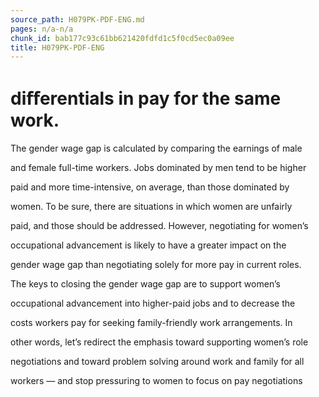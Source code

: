 ```yaml
---
source_path: H079PK-PDF-ENG.md
pages: n/a-n/a
chunk_id: bab177c93c61bb621420fdfd1c5f0cd5ec0a09ee
title: H079PK-PDF-ENG
---
```

# diﬀerentials in pay for the same work.

The gender wage gap is calculated by comparing the earnings of male

and female full-time workers. Jobs dominated by men tend to be higher

paid and more time-intensive, on average, than those dominated by

women. To be sure, there are situations in which women are unfairly

paid, and those should be addressed. However, negotiating for women’s

occupational advancement is likely to have a greater impact on the

gender wage gap than negotiating solely for more pay in current roles.

The keys to closing the gender wage gap are to support women’s

occupational advancement into higher-paid jobs and to decrease the

costs workers pay for seeking family-friendly work arrangements. In

other words, let’s redirect the emphasis toward supporting women’s role

negotiations and toward problem solving around work and family for all

workers — and stop pressuring to women to focus on pay negotiations
